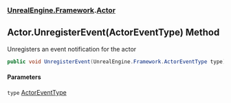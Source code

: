 ### [UnrealEngine.Framework](UnrealEngine_Framework.md 'UnrealEngine.Framework').[Actor](Actor.md 'UnrealEngine.Framework.Actor')
## Actor.UnregisterEvent(ActorEventType) Method
Unregisters an event notification for the actor  
```csharp
public void UnregisterEvent(UnrealEngine.Framework.ActorEventType type);
```
#### Parameters
<a name='UnrealEngine_Framework_Actor_UnregisterEvent(UnrealEngine_Framework_ActorEventType)_type'></a>
`type` [ActorEventType](ActorEventType.md 'UnrealEngine.Framework.ActorEventType')  
  
